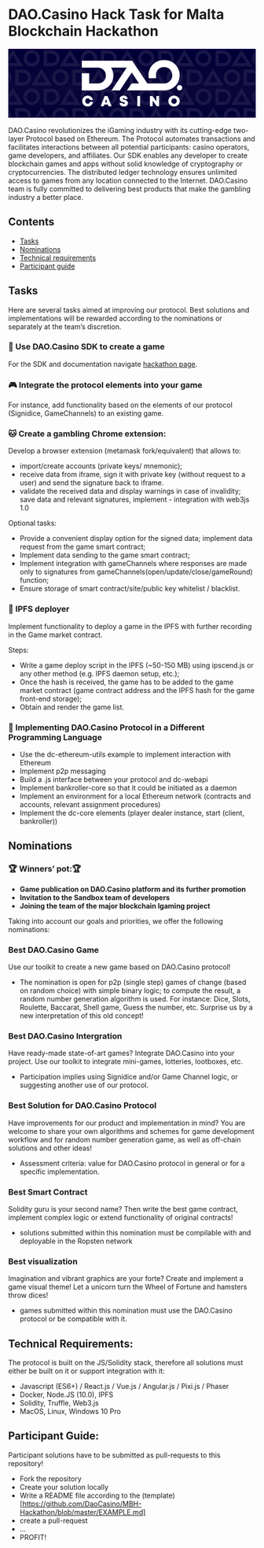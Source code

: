 # DAO.Casino Hack Task for Malta Blockchain Hackathon

![DAOCasino Logo](/images/pattern.jpg)

DAO.Casino revolutionizes the iGaming industry with its cutting-edge two-layer Protocol based on Ethereum. The Protocol automates transactions and facilitates interactions between all potential participants: casino operators, game developers, and affiliates. 
Our SDK enables any developer to create blockchain games and apps without solid knowledge of cryptography or cryptocurrencies. The distributed ledger technology ensures unlimited access to games from any location connected to the Internet.
DAO.Casino team is fully committed to delivering best products that make the gambling industry a better place.

## Contents
    
- [Tasks](#tasks)
- [Nominations](#nominations)
- [Technical requirements](#technical-requirements)
- [Participant guide](#participant-guide)

## Tasks

Here are several tasks aimed at improving our protocol. Best solutions and implementations will be rewarded according to the nominations or separately at the team’s discretion.

### :game_die: Use DAO.Casino SDK to create a game

For the SDK and documentation navigate [hackathon page](https://hackathon.dao.casino/).

### :video_game: Integrate the protocol elements into your game 

For instance, add functionality based on the elements of our protocol (Signidice, GameChannels) to an existing game.

### :cat: Create a gambling Chrome extension:

Develop a browser extension (metamask fork/equivalent) that allows to:
 - import/create accounts (private keys/ mnemonic);
 - receive data from iframe, sign it with private key (without request to a user) and send the signature back to iframe.
 - validate the received data and display warnings in case of invalidity; save data and relevant signatures, implement - integration with web3js 1.0

Optional tasks:
 - Provide a convenient display option for the signed data; implement data request from the game smart contract;
 - Implement data sending to the game smart contract;
 - Implement integration with gameChannels where responses are made only to signatures from gameChannels(open/update/close/gameRound) function;
 - Ensure storage of smart contract/site/public key whitelist / blacklist.


### :floppy_disk: IPFS deployer

Implement functionality to deploy a game in the IPFS with further recording in the Game market contract.

Steps:
 - Write a game deploy script in the IPFS (~50-150 MB) using  ipscend.js or any other method (e.g. IPFS daemon setup, etc.);
 - Once the hash is received, the game has to be added to the game market contract (game contract address and the IPFS hash for the game front-end storage);
 - Obtain and render the game list.
 
### :nut_and_bolt: Implementing DAO.Casino Protocol in a Different Programming Language
 - Use the dc-ethereum-utils example to implement interaction with Ethereum
 - Implement p2p messaging
 - Build a .js interface between your protocol and dc-webapi
 - Implement bankroller-core so that it could be initiated as a daemon 
 - Implement an environment for a local Ethereum network (contracts and accounts, relevant assignment procedures)
 - Implement the dc-core elements  (player dealer instance, start (client, bankroller))

## Nominations

### :trophy: Winners’ pot::trophy:

 - **Game publication on DAO.Casino platform and its further promotion**
 - **Invitation to the Sandbox team of developers**
 - **Joining the team of the major blockchain Igaming project**

Taking into account our goals and priorities, we offer the following nominations:

### Best DAO.Casino Game

Use our toolkit to create a new game based on DAO.Casino protocol!

 - The nomination is open for p2p (single step) games of change (based on random choice) with simple binary logic; to compute the result, a random number generation algorithm is used. For instance: Dice, Slots, Roulette, Baccarat, Shell game, Guess the number, etc. Surprise us by a new interpretation of this old concept!


### Best DAO.Casino Intergration

Have ready-made state-of-art games? Integrate DAO.Casino into your project. Use our toolkit to integrate mini-games, lotteries, lootboxes, etc.
 - Participation implies using Signidice and/or Game Channel logic, or suggesting another use of our protocol.

### Best Solution for DAO.Casino Protocol

Have improvements for our product and implementation in mind? You are welcome to share your own algorithms and schemes for game development workflow and for random number generation game, as well as off-chain solutions and other ideas!

- Assessment criteria: value for DAO.Casino protocol in general or for a specific implementation.

### Best Smart Contract

Solidity guru is your second name? Then write the best game contract, implement complex logic or extend functionality of original contracts!

 - solutions submitted within this nomination must be compilable with and deployable in the Ropsten network

### Best visualization

Imagination and vibrant graphics are your forte? Create and implement a game visual theme! Let a unicorn turn the Wheel of Fortune and hamsters throw dices!

- games submitted within this nomination must use the DAO.Casino protocol or be compatible with it.

## Technical Requirements:

The protocol is built on the JS/Solidity stack, therefore all solutions must either be built on it or support integration with it:

 - Javascript (ES6+) / React.js / Vue.js / Angular.js / Pixi.js / Phaser
 - Docker, Node.JS (10.0), IPFS
 - Solidity, Truffle, Web3.js
 - MacOS, Linux, Windows 10 Pro


## Participant Guide:

Participant solutions have to be submitted as  pull-requests to this repository!

- Fork the repository
- Create your solution locally
- Write a README file according to the (template)[https://github.com/DaoCasino/MBH-Hackathon/blob/master/EXAMPLE.md]
- create a pull-request
- ...
- PROFIT!

